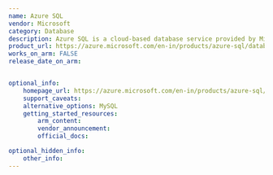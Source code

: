```yaml
---
name: Azure SQL
vendor: Microsoft
category: Database
description: Azure SQL is a cloud-based database service provided by Microsoft, designed to offer scalable, high-performance, and secure relational database capabilities.
product_url: https://azure.microsoft.com/en-in/products/azure-sql/database
works_on_arm: FALSE
release_date_on_arm: 


optional_info:
    homepage_url: https://azure.microsoft.com/en-in/products/azure-sql/database
    support_caveats:
    alternative_options: MySQL
    getting_started_resources:
        arm_content: 
        vendor_announcement: 
        official_docs: 

optional_hidden_info:
    other_info:
---
```

